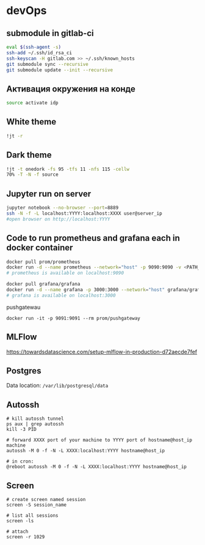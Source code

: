 # devOps

## **submodule in gitlab-ci**
```bash
eval $(ssh-agent -s)
ssh-add ~/.ssh/id_rsa_ci
ssh-keyscan -H gitlab.com >> ~/.ssh/known_hosts
git submodule sync --recursive
git submodule update --init --recursive
```

## **Активация окружения на конде**

```bash
source activate idp
```

## **White theme**

```bash
!jt -r
```

## **Dark theme**

```bash
!jt -t onedork -fs 95 -tfs 11 -nfs 115 -cellw
70% -T -N -f source
```

## **Jupyter run on server**

```bash
jupyter notebook --no-browser --port=8889
ssh -N -f -L localhost:YYYY:localhost:XXXX user@server_ip
#open browser on http://localhost:YYYY
```

## **Code to run prometheus and grafana each in docker container**

```bash
docker pull prom/prometheus
docker run -d --name prometheus --network="host" -p 9090:9090 -v <PATH_TO_PROJECT_with_YML>:/opt/<PROJECT> prom/prometheus --config.file=/opt/<PROJECT>/prometheus.yml
# prometheus is available on localhost:9090
```

```bash
docker pull grafana/grafana
docker run -d --name grafana -p 3000:3000 --network="host" grafana/grafana
# grafana is available on localhost:3000
```

pushgatewau
```
docker run -it -p 9091:9091 --rm prom/pushgateway 
```
## **MLFlow**

https://towardsdatascience.com/setup-mlflow-in-production-d72aecde7fef

## **Postgres**
Data location: `/var/lib/postgresql/data`

## **Autossh**
```
# kill autossh tunnel
ps aux | grep autossh
kill -3 PID
```

```
# forward XXXX port of your machine to YYYY port of hostname@host_ip machine
autossh -M 0 -f -N -L XXXX:localhost:YYYY hostname@host_ip
```

```
# in cron:
@reboot autossh -M 0 -f -N -L XXXX:localhost:YYYY hostname@host_ip
```

## Screen

```
# create screen named session
screen -S session_name

# list all sessions
screen -ls

# attach 
screen -r 1029
```
